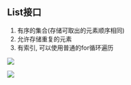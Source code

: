 ## List接口

1. 有序的集合(存储可取出的元素顺序相同)
2. 允许存储重复的元素
3. 有索引, 可以使用普通的for循环遍历

![](https://pic2.superbed.cn/item/5dfed77c76085c3289187731.jpg)





![](https://pic.superbed.cn/item/5da122a0451253d178576f48.jpg)

